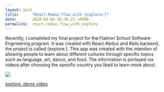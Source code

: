 ```yaml
---
layout: post
title:      "React-Redux Flow with {explore.}"
date:       2020-04-04 20:36:23 +0000
permalink:  react-redux_flow_with_explore
---
```


Recently, I completed my final project for the Flatiron School Software Engineering program.  It was created with React-Redux and Rails backend, the project is called {explore.}.  This app was created with the intention of allowing people to learn about different cultures through specific topics such as language, art, dance, and food.  The information is portayed via videos after choosing the specific country you liked to learn more about.

![](https://ibb.co/c2ym0cL)



[explore. demo video](https://youtu.be/kFqCqmA8TYU)
